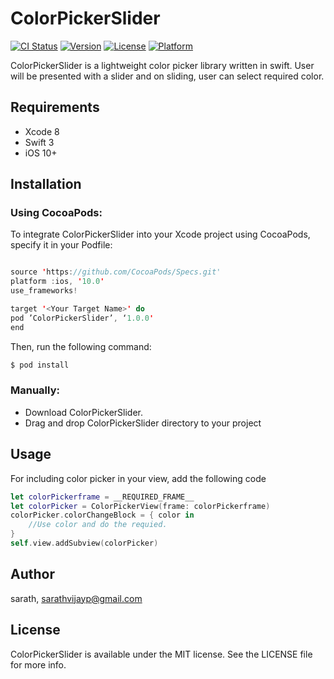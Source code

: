 # ColorPickerSlider

[![CI Status](http://img.shields.io/travis/sarath/ColorPickerSlider.svg?style=flat)](https://travis-ci.org/sarath/ColorPickerSlider)
[![Version](https://img.shields.io/cocoapods/v/ColorPickerSlider.svg?style=flat)](http://cocoapods.org/pods/ColorPickerSlider)
[![License](https://img.shields.io/cocoapods/l/ColorPickerSlider.svg?style=flat)](http://cocoapods.org/pods/ColorPickerSlider)
[![Platform](https://img.shields.io/cocoapods/p/ColorPickerSlider.svg?style=flat)](http://cocoapods.org/pods/ColorPickerSlider)

ColorPickerSlider is a lightweight color picker library written in swift. User will be presented with a slider and on sliding, user can select required color. 

## Requirements

- Xcode 8
- Swift 3
- iOS 10+

## Installation

### Using CocoaPods:

To integrate ColorPickerSlider into your Xcode project using CocoaPods, specify it in your Podfile:
```swift

source 'https://github.com/CocoaPods/Specs.git'
platform :ios, '10.0'
use_frameworks!

target '<Your Target Name>' do
pod ’ColorPickerSlider’, ‘1.0.0'
end
```

Then, run the following command:
```swift
$ pod install
```

### Manually:

* Download ColorPickerSlider.
* Drag and drop ColorPickerSlider directory to your project
## Usage

For including color picker in your view, add the following code

```swift
let colorPickerframe = __REQUIRED_FRAME__
let colorPicker = ColorPickerView(frame: colorPickerframe)
colorPicker.colorChangeBlock = { color in
    //Use color and do the requied.
}
self.view.addSubview(colorPicker)
```

## Author

sarath, sarathvijayp@gmail.com

## License

ColorPickerSlider is available under the MIT license. See the LICENSE file for more info.

